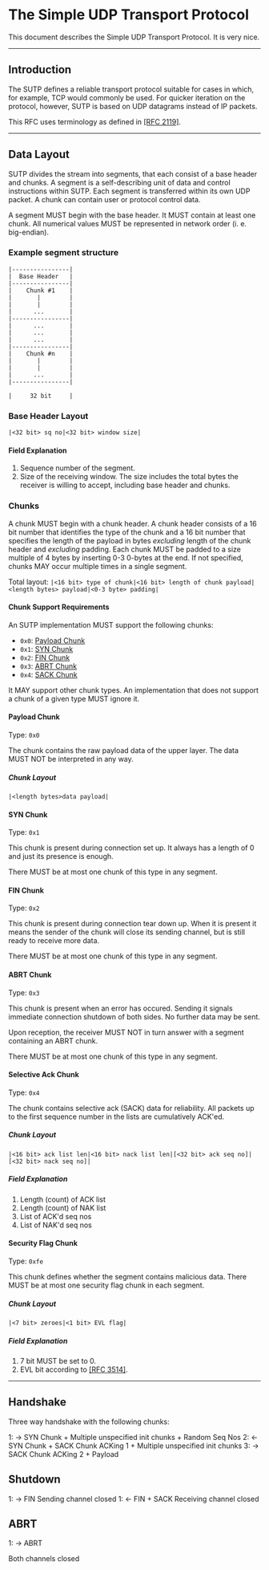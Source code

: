 # The Simple UDP Transport Protocol

This document describes the Simple UDP Transport Protocol. It is very nice.

----

## Introduction

The SUTP defines a reliable transport protocol suitable for cases in which, for example, TCP would commonly be used. For quicker iteration on the protocol, however, SUTP is based on UDP datagrams instead of IP packets.

This RFC uses terminology as defined in [[RFC 2119]](https://tools.ietf.org/html/rfc2119).

----

## Data Layout

SUTP divides the stream into segments, that each consist of a base header and chunks. A segment is a self-describing unit of data and control instructions within SUTP. Each segment is transferred within its own UDP packet. A chunk can contain user or protocol control data.

A segment MUST begin with the base header. It MUST contain at least one chunk. All numerical values MUST be represented in network order (i. e. big-endian).

### Example segment structure

```
|----------------|
|  Base Header   |
|----------------|
|    Chunk #1    |
|       |        |
|       |        |
|      ...       |
|----------------|
|      ...       |
|      ...       |
|      ...       |
|----------------|
|    Chunk #n    |
|       |        |
|       |        |
|      ...       |
|----------------|

|     32 bit     |
```

### Base Header Layout

`|<32 bit> sq no|<32 bit> window size|`

#### Field Explanation

1. Sequence number of the segment.
1. Size of the receiving window. The size includes the total bytes the receiver is willing to accept, including base header and chunks.

### Chunks

A chunk MUST begin with a chunk header. A chunk header consists of a 16 bit number that identifies the type of the chunk and a 16 bit number that specifies the length of the payload in bytes _excluding_ length of the chunk header and _excluding_ padding. Each chunk MUST be padded to a size multiple of 4 bytes by inserting 0-3 0-bytes at the end. If not specified, chunks MAY occur multiple times in a single segment.

Total layout: `|<16 bit> type of chunk|<16 bit> length of chunk payload|<length bytes> payload|<0-3 byte> padding|`

#### Chunk Support Requirements

An SUTP implementation MUST support the following chunks:

- `0x0`: [Payload Chunk](#chunk-payload)
- `0x1`: [SYN Chunk](#chunk-syn)
- `0x2`: [FIN Chunk](#chunk-fin)
- `0x3`: [ABRT Chunk](#chunk-abrt)
- `0x4`: [SACK Chunk](#chunk-sack)

It MAY support other chunk types. An implementation that does not support a chunk of a given type MUST ignore it.

#### Payload Chunk <a name="chunk-payload"></a>

Type: `0x0`

The chunk contains the raw payload data of the upper layer. The data MUST NOT be interpreted in any way.

##### Chunk Layout

`|<length bytes>data payload|`

#### SYN Chunk <a name="chunk-syn"></a>

Type: `0x1`

This chunk is present during connection set up. It always has a length of 0 and just its presence is enough.

There MUST be at most one chunk of this type in any segment.

#### FIN Chunk <a name="chunk-fin"></a>

Type: `0x2`

This chunk is present during connection tear down up. When it is present it means the sender of the chunk will close its sending channel, but is still ready to receive more data.

There MUST be at most one chunk of this type in any segment.

#### ABRT Chunk <a name="chunk-abrt"></a>

Type: `0x3`

This chunk is present when an error has occured. Sending it signals immediate connection shutdown of both sides. No further data may be sent.

Upon reception, the receiver MUST NOT in turn answer with a segment containing an ABRT chunk.

There MUST be at most one chunk of this type in any segment.

#### Selective Ack Chunk <a name="chunk-sack"></a>

Type: `0x4`

The chunk contains selective ack (SACK) data for reliability. All packets up to the first sequence number in the lists are cumulatively ACK'ed.

##### Chunk Layout

`|<16 bit> ack list len|<16 bit> nack list len|[<32 bit> ack seq no]|[<32 bit> nack seq no]|`

##### Field Explanation

1. Length (count) of ACK list
2. Length (count) of NAK list
3. List of ACK'd seq nos
4. List of NAK'd seq nos

#### Security Flag Chunk <a name="chunk-sec"></a>

Type: `0xfe`

This chunk defines whether the segment contains malicious data. There MUST be at most one security flag chunk in each segment.

##### Chunk Layout

`|<7 bit> zeroes|<1 bit> EVL flag|`

##### Field Explanation

1. 7 bit MUST be set to 0.
1. EVL bit according to [[RFC 3514]](https://tools.ietf.org/html/rfc3514).

----

## Handshake

Three way handshake with the following chunks:

1: -> SYN Chunk + Multiple unspecified init chunks + Random Seq Nos
2: <- SYN Chunk + SACK Chunk ACKing 1 + Multiple unspecified init chunks
3: -> SACK Chunk ACKing 2 + Payload

## Shutdown

1: -> FIN Sending channel closed
1: <- FIN + SACK Receiving channel closed

## ABRT

1: -> ABRT

Both channels closed
